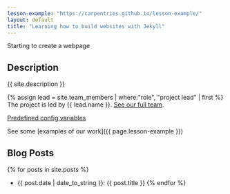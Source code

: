 ```yaml
---
lesson-example: "https://carpentries.github.io/lesson-example/"
layout: default
title: "Learning how to build websites with Jekyll"
---
```


Starting to create a webpage

## Description
{{ site.description }}

{% assign lead = site.team_members | where:"role", "project lead" | first %}
The project is led by {{ lead.name }}.
[See our full team](about#team).


[Predefined config variables](https://jekyllrb.com/docs/variables#site-variables)
 
See some [examples of our work]({{ page.lesson-example }})

## Blog Posts
{% for posts in site.posts %}
- {{ post.date | date_to_string }}: {{ post.title }}
{% endfor %}
